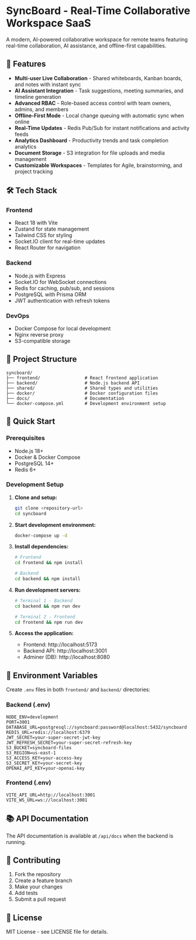 # SyncBoard - Real-Time Collaborative Workspace SaaS

A modern, AI-powered collaborative workspace for remote teams featuring real-time collaboration, AI assistance, and offline-first capabilities.

## 🚀 Features

- **Multi-user Live Collaboration** - Shared whiteboards, Kanban boards, and notes with instant sync
- **AI Assistant Integration** - Task suggestions, meeting summaries, and timeline generation
- **Advanced RBAC** - Role-based access control with team owners, admins, and members
- **Offline-First Mode** - Local change queuing with automatic sync when online
- **Real-Time Updates** - Redis Pub/Sub for instant notifications and activity feeds
- **Analytics Dashboard** - Productivity trends and task completion analytics
- **Document Storage** - S3 integration for file uploads and media management
- **Customizable Workspaces** - Templates for Agile, brainstorming, and project tracking

## 🛠 Tech Stack

### Frontend
- React 18 with Vite
- Zustand for state management
- Tailwind CSS for styling
- Socket.IO client for real-time updates
- React Router for navigation

### Backend
- Node.js with Express
- Socket.IO for WebSocket connections
- Redis for caching, pub/sub, and sessions
- PostgreSQL with Prisma ORM
- JWT authentication with refresh tokens

### DevOps
- Docker Compose for local development
- Nginx reverse proxy
- S3-compatible storage

## 📁 Project Structure

```
syncboard/
├── frontend/                 # React frontend application
├── backend/                  # Node.js backend API
├── shared/                   # Shared types and utilities
├── docker/                   # Docker configuration files
├── docs/                     # Documentation
└── docker-compose.yml        # Development environment setup
```

## 🚀 Quick Start

### Prerequisites
- Node.js 18+
- Docker & Docker Compose
- PostgreSQL 14+
- Redis 6+

### Development Setup

1. **Clone and setup:**
   ```bash
   git clone <repository-url>
   cd syncboard
   ```

2. **Start development environment:**
   ```bash
   docker-compose up -d
   ```

3. **Install dependencies:**
   ```bash
   # Frontend
   cd frontend && npm install
   
   # Backend
   cd backend && npm install
   ```

4. **Run development servers:**
   ```bash
   # Terminal 1 - Backend
   cd backend && npm run dev
   
   # Terminal 2 - Frontend
   cd frontend && npm run dev
   ```

5. **Access the application:**
   - Frontend: http://localhost:5173
   - Backend API: http://localhost:3001
   - Adminer (DB): http://localhost:8080

## 🔧 Environment Variables

Create `.env` files in both `frontend/` and `backend/` directories:

### Backend (.env)
```env
NODE_ENV=development
PORT=3001
DATABASE_URL=postgresql://syncboard:password@localhost:5432/syncboard
REDIS_URL=redis://localhost:6379
JWT_SECRET=your-super-secret-jwt-key
JWT_REFRESH_SECRET=your-super-secret-refresh-key
S3_BUCKET=syncboard-files
S3_REGION=us-east-1
S3_ACCESS_KEY=your-access-key
S3_SECRET_KEY=your-secret-key
OPENAI_API_KEY=your-openai-key
```

### Frontend (.env)
```env
VITE_API_URL=http://localhost:3001
VITE_WS_URL=ws://localhost:3001
```

## 📚 API Documentation

The API documentation is available at `/api/docs` when the backend is running.

## 🤝 Contributing

1. Fork the repository
2. Create a feature branch
3. Make your changes
4. Add tests
5. Submit a pull request

## 📄 License

MIT License - see LICENSE file for details. 